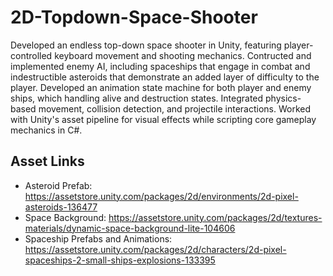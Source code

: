 # 2D-Topdown-Space-Shooter
Developed an endless top-down space shooter in Unity, featuring player-controlled keyboard movement and shooting mechanics. Contructed and implemented enemy AI, including spaceships that engage in combat and indestructible asteroids that demonstrate an added layer of difficulty to the player. Developed an animation state machine for both player and enemy ships, which handling alive and destruction states. Integrated physics-based movement, collision detection, and projectile interactions. Worked with Unity's asset pipeline for visual effects while scripting core gameplay mechanics in C#.

## Asset Links
- Asteroid Prefab: https://assetstore.unity.com/packages/2d/environments/2d-pixel-asteroids-136477
- Space Background: https://assetstore.unity.com/packages/2d/textures-materials/dynamic-space-background-lite-104606
- Spaceship Prefabs and Animations: https://assetstore.unity.com/packages/2d/characters/2d-pixel-spaceships-2-small-ships-explosions-133395 
